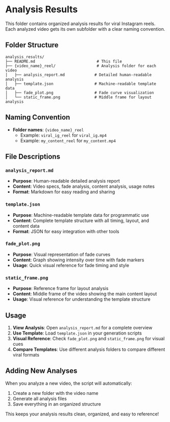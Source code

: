 # Analysis Results

This folder contains organized analysis results for viral Instagram reels. Each analyzed video gets its own subfolder with a clear naming convention.

## Folder Structure

```
analysis_results/
├── README.md                           # This file
├── {video_name}_reel/                  # Analysis folder for each video
│   ├── analysis_report.md             # Detailed human-readable analysis
│   ├── template.json                  # Machine-readable template data
│   ├── fade_plot.png                  # Fade curve visualization
│   └── static_frame.png               # Middle frame for layout analysis
```

## Naming Convention

- **Folder names**: `{video_name}_reel`
  - Example: `viral_ig_reel` for `viral_ig.mp4`
  - Example: `my_content_reel` for `my_content.mp4`

## File Descriptions

### `analysis_report.md`
- **Purpose**: Human-readable detailed analysis report
- **Content**: Video specs, fade analysis, content analysis, usage notes
- **Format**: Markdown for easy reading and sharing

### `template.json`
- **Purpose**: Machine-readable template data for programmatic use
- **Content**: Complete template structure with all timing, layout, and content data
- **Format**: JSON for easy integration with other tools

### `fade_plot.png`
- **Purpose**: Visual representation of fade curves
- **Content**: Graph showing intensity over time with fade markers
- **Usage**: Quick visual reference for fade timing and style

### `static_frame.png`
- **Purpose**: Reference frame for layout analysis
- **Content**: Middle frame of the video showing the main content layout
- **Usage**: Visual reference for understanding the template structure

## Usage

1. **View Analysis**: Open `analysis_report.md` for a complete overview
2. **Use Template**: Load `template.json` in your generation scripts
3. **Visual Reference**: Check `fade_plot.png` and `static_frame.png` for visual cues
4. **Compare Templates**: Use different analysis folders to compare different viral formats

## Adding New Analyses

When you analyze a new video, the script will automatically:
1. Create a new folder with the video name
2. Generate all analysis files
3. Save everything in an organized structure

This keeps your analysis results clean, organized, and easy to reference!
